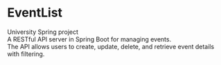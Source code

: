 # EventList

University Spring project \
A RESTful API server in Spring Boot for managing events.\
The API allows users to create, update, delete, and retrieve event details with filtering.
